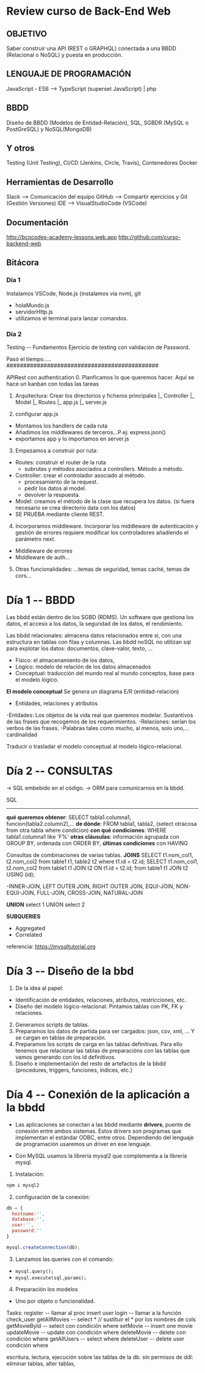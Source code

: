 # Review curso de Back-End Web

## OBJETIVO
Saber construir una API (REST o GRAPHQL) conectada a una BBDD (Relacional o NoSQL) y puesta en producción.

## LENGUAJE DE PROGRAMACIÓN
JavaScript - ES6 --> TypeScript (superset JavaScript) | php

## BBDD
Diseño de BBDD (Modelos de Entidad-Relación), SQL, SGBDR (MySQL o PostGreSQL) y NoSQL(MongoDB)

## Y otros
Testing (Unit Testing), CI/CD (Jenkins, Circle, Travis), Contenedores Docker

## Herramientas de Desarrollo
Slack --> Comunicación del equipo
GitHub --> Compartir ejercicios y Git (Gestión Versiones)
IDE --> VisualStudioCode (VSCode)

## Documentación
http://bcncodes-academy-lessons.web.app
http://github.com/curso-backend-web


## Bitácora

### Día 1

Instalamos VSCode, Node.js (instalamos vía nvm), git

- holaMundo.js
- servidorHttp.js
- utilizamos el terminal para lanzar comandos.   

### Día 2

Testing -- Fundamentos
Ejercicio de testing con validación de Password.

Pasó el tiempo.....
#############################################

APIRest con authentication
0. Planficamos lo que queremos hacer. Aquí se hace un kanban con todas las tareas 
1. Arquitectura: Crear los directorios y ficheros principales
  |_ Controller
  |_ Model
  |_ Routes
  |_ app.js
  |_ server.js
  
2. configurar app.js
  - Montamos los handlers de cada ruta
  - Añadimos los middlewares de terceros...P.ej: express.json()
  - exportamos app y lo importamos en server.js

3.  Empezamos a construir por ruta:
  - Routes: construir el router de la ruta
      - subrutas y métodos asociados a controllers. Método a método.
  - Controller: crear el controlador asociado al método.
      - procesamiento de la request.
      - pedir los datos al model.
      - devolver la respuesta.
  - Model: creamos el método de la clase que recupera los datos.
  (si fuera necesario se crea directorio data con los datos) 
  - SE PRUEBA mediante cliente REST.
4. Incorporamos middleware.
  Incorporar los middleware de autenticación y gestión de errores requiere modificar los controladores añadiendo el parámetro next.
  - Middleware de errores
  - Middleware de auth...
5. Otras funcionalidades:
  ...temas de seguridad, temas caché, temas de cors...
  
  
# Día 1 -- BBDD

Las bbdd están dentro de los SGBD (RDMS). Un software que gestiona los datos, el acceso a los datos, la seguridad de los datos, el rendimiento.

Las bbdd relacionales: almacena datos relacionados entre si, con una estructura en tablas con filas y columnas.
Las bbdd noSQL no utilizan sql para explotar los datos: documentos, clave-valor, texto, ...

- Físico: el almacenamiento de los datos,
- Lógico: modelo de relación de los datos almacenados
- Conceptual: traducción del mundo real al mundo conceptos, base para el modelo lógico.

**El modelo conceptual**
Se genera un diagrama E/R (entidad-relación) 
  - Entidades, relaciones y atributos
 
 -Entdades: Los objetos de la vida real que queremos modelar. Sustantivos de las frases que recogemos de los requerimientos.
 -Relaciones: serían los verbos de las frases.
 -Palabras tales como mucho, al menos, solo uno,... cardinalidad
 
 Traducir o trasladar el modelo conceptual al modelo lógico-relacional.
 
 
# Día 2 -- CONSULTAS

-> SQL embebido en el código.
-> ORM para comunicarnos en la bbdd.

SQL
___

__qué queremos obtener__: SELECT tabla1.columna1, funcion(tabla2.column2),...
__de dónde__: FROM tabla1, tabla2, (select otracosa from otra tabla where condicion)
__con qué condiciones__: WHERE tabla1.columna1 like 'F%'
__otras cláusulas__: información agrupada con GROUP BY, ordenada con ORDER BY, 
__últimas condiciones__ con HAVING



Consultas de combinaciones de varias tablas.
**JOINS**
SELECT t1.nom_col1, t2.nom_col2 from table1 t1, table2 t2 where t1.id = t2.id;
SELECT t1.nom_col1, t2.nom_col2 from table1 t1 JOIN t2 ON t1.id = t2.id;
                                from table1 t1 JOIN t2 USING (id);

-INNER-JOIN, LEFT OUTER JOIN, RIGHT OUTER JOIN, EQUI-JOIN, NON-EQUI-JOIN, FULL-JOIN, CROSS-JOIN, NATURAL-JOIN

**UNION**
select 1 UNION
select 2

**SUBQUERIES**
- Aggregated
- Correlated

referencia: https://mysqltutorial.org


# Día 3 -- Diseño de la bbd

1. De la idea al papel:
  - Identificación de entidades, relaciones, atributos, restricciones, etc.
  - Diseño del modelo lógico-relacional: Pintamos tablas con PK, FK y relaciones.
2. Generamos scripts de tablas.
3. Preparamos los datos de partida para ser cargados: json, csv, xml, ... Y se cargan en tablas de preparación.
4. Preparamos los scripts de carga en las tablas definitivas. Para ello tenemos que relacionar las tablas de preparacións con las tablas que vamos generando con los id definitivos.
5. Diseño e implementación del resto de artefactos de la bbdd (procedures, triggers, funciones, índices, etc.)

# Día 4 -- Conexión de la aplicación a la bbdd

- Las aplicaciones se conectan a las bbdd mediante __drivers__, puente de conexión entre ambos sistemas. Estos drivers son programas que implementan el estándar ODBC, entre otros. Dependiendo del lenguaje de programación usaremos un driver en ese lenguaje. 

- Con MySQL usamos la librería mysql2 que complementa a la librería mysql.

1. Instalación: 
```bash
npm i mysql2
```

2. configuración de la conexión:
```js
db = {
  hostname:'',
  database:'',
  user:'',
  password:''
}

mysql.createConnection(db);

``` 
3. Lanzamos las queries con el comando:
- `mysql.query();`
- `mysql.execute(sql,params);`

4. Preparación los modelos
  - Uno por objeto o funcionalidad.

Tasks:
register -- llamar al proc insert user
login -- llamar a la función check_user
getAllMovies -- select * // sustituir el * por los nombres de cols
getMovieById -- select con condición where
setMovie -- insert one movie
updateMovie -- update con condición where
deleteMovie -- delete con condición where
getAllUsers -- select where 
deleteUser -- delete user condición where

escritura, lectura, ejecución sobre las tablas de la db. 
sin permisos de ddl: eliminar tablas, alter tablas, 



  





  
